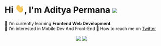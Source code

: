 # Hi <img src='https://github.com/aditperm/aditperm/blob/master/assets/Hi.gif' width='29' height='29'/>, I'm Aditya Permana ![](https://visitor-badge.glitch.me/badge?page_id=aditperm.aditperm)
🌱 I’m currently learning **Frontend Web Development**<br/>
👀 I’m interested in Mobile Dev And Front-End
📝 How to reach me on [Twitter](https://www.twitter.com/aditperm)<br/>

<p align=center>
  <a href="#" title="Stats">
    <img height=175 align="center" src="https://github-readme-stats.vercel.app/api?username=aditperm&show_icons=true&theme=gotham">
  </a>
  <a href="#" title="Stats">
  <img height=175 align="center" src="https://github-readme-stats.vercel.app/api/top-langs/?username=aditperm&hide=c%23,powershell,java&title_color=2aa889&text_color=99d1ce&icon_color=2bbc8a&bg_color=0c1014&langs_count=8&layout=compact" />
  </a>
</p>


